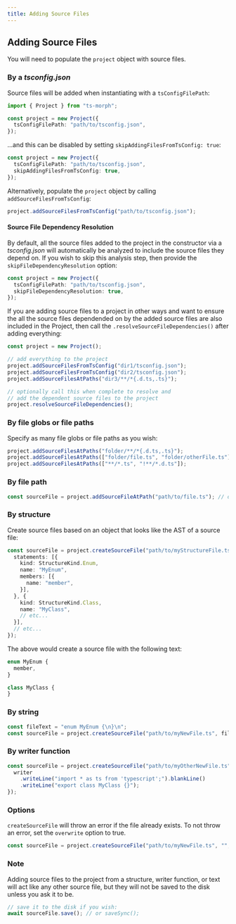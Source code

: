 ```yaml
---
title: Adding Source Files
---
```


## Adding Source Files

You will need to populate the `project` object with source files.

### By a _tsconfig.json_

Source files will be added when instantiating with a `tsConfigFilePath`:

```ts
import { Project } from "ts-morph";

const project = new Project({
  tsConfigFilePath: "path/to/tsconfig.json",
});
```

...and this can be disabled by setting `skipAddingFilesFromTsConfig: true`:

```ts
const project = new Project({
  tsConfigFilePath: "path/to/tsconfig.json",
  skipAddingFilesFromTsConfig: true,
});
```

Alternatively, populate the `project` object by calling `addSourceFilesFromTsConfig`:

```ts
project.addSourceFilesFromTsConfig("path/to/tsconfig.json");
```

#### Source File Dependency Resolution

By default, all the source files added to the project in the constructor via a _tsconfig.json_ will automatically be analyzed to
include the source files they depend on. If you wish to skip this analysis step, then provide the `skipFileDependencyResolution` option:

```ts
const project = new Project({
  tsConfigFilePath: "path/to/tsconfig.json",
  skipFileDependencyResolution: true,
});
```

If you are adding source files to a project in other ways and want to ensure the all the source files dependended on by the added source files
are also included in the Project, then call the `.resolveSourceFileDependencies()` after adding everything:

```ts
const project = new Project();

// add everything to the project
project.addSourceFilesFromTsConfig("dir1/tsconfig.json");
project.addSourceFilesFromTsConfig("dir2/tsconfig.json");
project.addSourceFilesAtPaths("dir3/**/*{.d.ts,.ts}");

// optionally call this when complete to resolve and
// add the dependent source files to the project
project.resolveSourceFileDependencies();
```

### By file globs or file paths

Specify as many file globs or file paths as you wish:

```ts
project.addSourceFilesAtPaths("folder/**/*{.d.ts,.ts}");
project.addSourceFilesAtPaths(["folder/file.ts", "folder/otherFile.ts"]);
project.addSourceFilesAtPaths(["**/*.ts", "!**/*.d.ts"]);
```

### By file path

```ts
const sourceFile = project.addSourceFileAtPath("path/to/file.ts"); // or addSourceFileAtPathIfExists
```

### By structure

Create source files based on an object that looks like the AST of a source file:

```ts
const sourceFile = project.createSourceFile("path/to/myStructureFile.ts", {
  statements: [{
    kind: StructureKind.Enum,
    name: "MyEnum",
    members: [{
      name: "member",
    }],
  }, {
    kind: StructureKind.Class,
    name: "MyClass",
    // etc...
  }],
  // etc...
});
```

The above would create a source file with the following text:

```ts
enum MyEnum {
  member,
}

class MyClass {
}
```

### By string

```ts
const fileText = "enum MyEnum {\n}\n";
const sourceFile = project.createSourceFile("path/to/myNewFile.ts", fileText);
```

### By writer function

```ts
const sourceFile = project.createSourceFile("path/to/myOtherNewFile.ts", writer => {
  writer
    .writeLine("import * as ts from 'typescript';").blankLine()
    .writeLine("export class MyClass {}");
});
```

### Options

`createSourceFile` will throw an error if the file already exists.
To not throw an error, set the `overwrite` option to true.

```ts
const sourceFile = project.createSourceFile("path/to/myNewFile.ts", "", { overwrite: true });
```

### Note

Adding source files to the project from a structure, writer function, or text will act like any other source file, but they will not be saved to the disk unless you ask it to be.

```ts
// save it to the disk if you wish:
await sourceFile.save(); // or saveSync();
```
